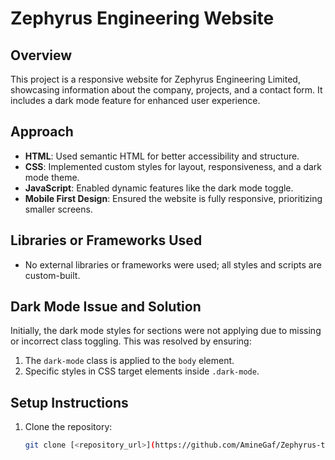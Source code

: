 # Zephyrus Engineering Website

## Overview
This project is a responsive website for Zephyrus Engineering Limited, showcasing information about the company, projects, and a contact form. It includes a dark mode feature for enhanced user experience.

## Approach
- **HTML**: Used semantic HTML for better accessibility and structure.
- **CSS**: Implemented custom styles for layout, responsiveness, and a dark mode theme.
- **JavaScript**: Enabled dynamic features like the dark mode toggle.
- **Mobile First Design**: Ensured the website is fully responsive, prioritizing smaller screens.

## Libraries or Frameworks Used
- No external libraries or frameworks were used; all styles and scripts are custom-built.

## Dark Mode Issue and Solution
Initially, the dark mode styles for sections were not applying due to missing or incorrect class toggling. This was resolved by ensuring:
1. The `dark-mode` class is applied to the `body` element.
2. Specific styles in CSS target elements inside `.dark-mode`.

## Setup Instructions
1. Clone the repository:
   ```bash
   git clone [<repository_url>](https://github.com/AmineGaf/Zephyrus-task1.git)
